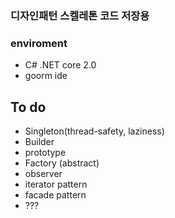 ### 디자인패턴 스켈레톤 코드 저장용

### enviroment

* C# .NET core 2.0
* goorm ide

## To do

* Singleton(thread-safety, laziness)
* Builder
* prototype
* Factory (abstract)
* observer 
* iterator pattern
* facade pattern
* ???
